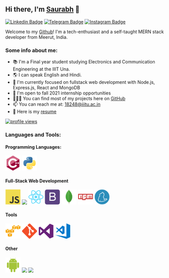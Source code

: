 ## Hi there, I'm [Saurabh][github link] 👋

[![Linkedin Badge](http://img.shields.io/badge/Saurabh%20Tyagi-0e76a8?style=flat-square&logo=Linkedin&logoColor=white)](https://linkedin.com/in/saurabhiiitu/)
[![Telegram Badge](http://img.shields.io/badge/Saurabh%20Tyagi-0e76a8?style=flat-square&logo=Telegram&logoColor=white)](https://t.me/styagi689)
[![Instagram Badge](http://img.shields.io/badge/Saurabh%20Tyagi-e4405f?style=flat-square&logo=Instagram&logoColor=white)](https://instagram.com/officially.saurabh_/)

Welcome to my [Github][github link]! I'm a tech-enthusiast and a self-taught MERN stack developer from Meerut, India.

### Some info about me:

- 📚 I'm a Final year student studying Electronics and Communication Engineering at the IIIT Una.
- 🌎 I can speak English and Hindi.
- 🚀 I'm currently focused on fullstack web development with Node.js, Express.js, React and MongoDB
- 🏢 I'm open to fall 2021 internship opportunities
- 👨🏻‍💻 You can find most of my projects here on [GitHub][github link]
- 📫 You can reach me at: [18248@iiitu.ac.in](mailto:18248@iiitu.ac.in)
- 📝 Here is my [resume][resume link]

[![profile views](https://komarev.com/ghpvc/?username=andr-dev&style=flat-square&color=blue)][github link]

### Languages and Tools:

#### Programming Languages:

<code><img height="48" src="https://raw.githubusercontent.com/devicons/devicon/master/icons/cplusplus/cplusplus-original.svg"></code>
<code><img height="48" src="https://raw.githubusercontent.com/devicons/devicon/master/icons/python/python-original.svg"></code>

#### Full-Stack Web Development

<code><img height="48" src="https://raw.githubusercontent.com/devicons/devicon/master/icons/javascript/javascript-original.svg" /></code>
<code><img height="48" src="https://avatars3.githubusercontent.com/u/9950313"></code>
<code><img height="48" src="https://raw.githubusercontent.com/devicons/devicon/master/icons/react/react-original.svg"></code>
<code><img height="48" src="https://raw.githubusercontent.com/devicons/devicon/master/icons/bootstrap/bootstrap-plain.svg"></code>
<code><img height="48" src="https://raw.githubusercontent.com/devicons/devicon/master/icons/mongodb/mongodb-original.svg"></code>
<code><img height="48" src="https://raw.githubusercontent.com/devicons/devicon/master/icons/npm/npm-original-wordmark.svg"></code>
<code><img height="48" src="https://raw.githubusercontent.com/devicons/devicon/master/icons/yarn/yarn-original.svg"></code>

#### Tools

<code><img height="48" src="https://raw.githubusercontent.com/devicons/devicon/master/icons/amazonwebservices/amazonwebservices-original.svg"></code>
<code><img height="48" src="https://raw.githubusercontent.com/devicons/devicon/master/icons/git/git-original.svg"></code>
<code><img height="48" src="https://raw.githubusercontent.com/devicons/devicon/master/icons/visualstudio/visualstudio-plain.svg"></code>
<code><img height="48" src="https://raw.githubusercontent.com/github/explore/80688e429a7d4ef2fca1e82350fe8e3517d3494d/topics/visual-studio-code/visual-studio-code.png"></code>

#### Other

<code><img height="48" src="https://raw.githubusercontent.com/devicons/devicon/master/icons/android/android-plain.svg"></code>
<code><img height="48" src="https://www.chartjs.org/media/logo-title.svg"></code>
<code><img height="48" src="https://www.vectorlogo.zone/logos/opencv/opencv-icon.svg"></code>

<br />

[github link]: https://github.com/Saby-11/
[resume link]: https://github.com/Saby-11/
